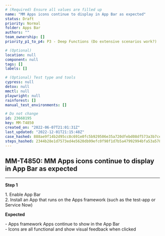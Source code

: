 ```yaml
---
# (Required) Ensure all values are filled up
name: "MM Apps icons continue to display in App Bar as expected"
status: Draft
priority: Normal
folder: Apps Bar
authors: ""
team_ownership: []
priority_p1_to_p4: P3 - Deep Functions (Do extensive scenarios work?)

# (Optional)
location: null
component: null
tags: []
labels: []

# (Optional) Test type and tools
cypress: null
detox: null
mmctl: null
playwright: null
rainforest: []
manual_test_environments: []

# Do not change
id: 23668195
key: MM-T4850
created_on: "2022-06-07T21:01:31Z"
last_updated: "2022-12-01T21:15:48Z"
case_hashed: 888ae9f14b2d95cc8c691e0fc5b929506e35a720dfebd08df573a3b7ce7e3a8ac5281331e9c1c6015f34eb64cf2a0f31
steps_hashed: 2344b28e1d7573ed4e5620db99efc0f98f1d7b5a47992994bfa53a5786fc046a2c0859e475ffabfd3df00439c3cfea57
---
```


<!-- (Auto-generated) Based on frontmatter's "key" and "name" -->

## MM-T4850: MM Apps icons continue to display in App Bar as expected

---

**Step 1**

1\. Enable App Bar\
2\. Install an App that runs on the Apps framework (such as the test-app or Service Now)

**Expected**

\- Apps framework Apps continue to show in the App Bar\
\- Icons are all functional and show visual feedback when clicked
